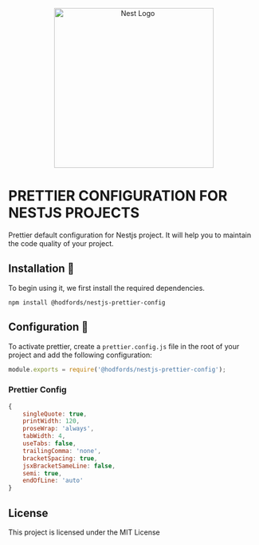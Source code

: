 <p align="center">
  <a href="http://opensource.hodfords.uk" target="blank"><img src="https://opensource.hodfords.uk/img/logo.svg" width="320" alt="Nest Logo" /></a>
</p>

# PRETTIER CONFIGURATION FOR NESTJS PROJECTS
Prettier default configuration for Nestjs project. It will help you to maintain the code quality of your project.

## Installation 🤖
To begin using it, we first install the required dependencies.
```
npm install @hodfords/nestjs-prettier-config
```

## Configuration 🚀
To activate prettier, create a `prettier.config.js` file in the root of your project and add the following configuration:
```javascript
module.exports = require('@hodfords/nestjs-prettier-config');
```

### Prettier Config
```javascript
{
    singleQuote: true,
    printWidth: 120,
    proseWrap: 'always',
    tabWidth: 4,
    useTabs: false,
    trailingComma: 'none',
    bracketSpacing: true,
    jsxBracketSameLine: false,
    semi: true,
    endOfLine: 'auto'
}
```

## License
This project is licensed under the MIT License
